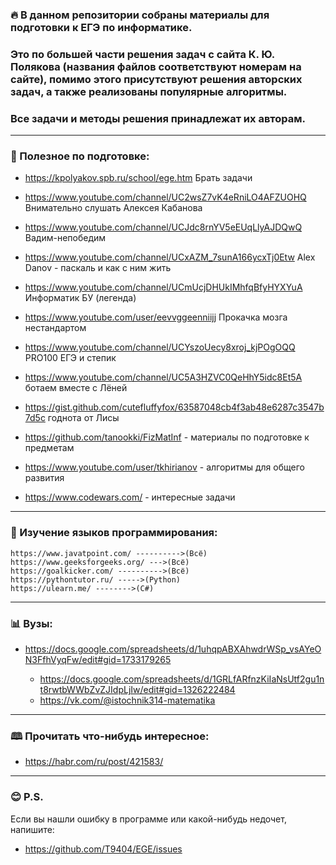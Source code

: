 ### 🔥 В данном репозитории собраны материалы для подготовки к ЕГЭ по информатике. 
### Это по большей части решения задач с сайта К. Ю. Полякова (названия файлов соответствуют номерам на сайте), помимо этого присутствуют решения авторских задач, а также     реализованы популярные алгоритмы. 
### Все задачи и методы решения принадлежат их авторам.

***

### 🧠 Полезное по подготовке: 


+  https://kpolyakov.spb.ru/school/ege.htm  Брать задачи

+ https://www.youtube.com/channel/UC2wsZ7vK4eRniLO4AFZUOHQ Внимательно слушать Алексея Кабанова

+ https://www.youtube.com/channel/UCJdc8rnYV5eEUqLlyAJDQwQ Вадим-непобедим

+ https://www.youtube.com/channel/UCxAZM_7sunA166ycxTj0Etw  Alex Danov - паскаль и как с ним жить

+ https://www.youtube.com/channel/UCmUcjDHUkIMhfqBfyHYXYuA Информатик БУ (легенда)

+ https://www.youtube.com/user/eevvggeenniijj Прокачка мозга нестандартом 

+ https://www.youtube.com/channel/UCYszoUecy8xroj_kjPOgOQQ PRO100 ЕГЭ и степик

+ https://www.youtube.com/channel/UC5A3HZVC0QeHhY5idc8Et5A ботаем вместе с Лёней 

+ https://gist.github.com/cutefluffyfox/63587048cb4f3ab48e6287c3547b7d5c годнота от Лисы

+ https://github.com/tanookki/FizMatInf - материалы по подготовке к предметам

+ https://www.youtube.com/user/tkhirianov  - алгоритмы для общего развития

+ https://www.codewars.com/ - интересные задачи

---

### 👅 Изучение языков программирования:

    https://www.javatpoint.com/ ---------->(Всё)
    https://www.geeksforgeeks.org/ --->(Всё)
    https://goalkicker.com/ ---------->(Всё)
    https://pythontutor.ru/ ----->(Python)
    https://ulearn.me/ -------->(C#)

---

### 📊 Вузы: 

* https://docs.google.com/spreadsheets/d/1uhqpABXAhwdrWSp_vsAYeON3FfhVyqFw/edit#gid=1733179265

    * https://docs.google.com/spreadsheets/d/1GRLfARfnzKiIaNsUtf2gu1nt8rwtbWWbZvZJIdpLjIw/edit#gid=1326222484
    * https://vk.com/@istochnik314-matematika

---

### 🕮 Прочитать что-нибудь интересное:

* https://habr.com/ru/post/421583/

---

### 😊 P.S.

Если вы нашли ошибку в программе или какой-нибудь недочет, напишите:

* https://github.com/T9404/EGE/issues







